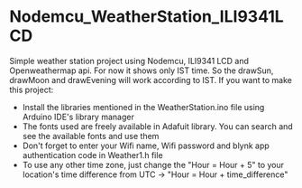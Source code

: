 # Nodemcu_WeatherStation_ILI9341LCD
Simple weather station project using Nodemcu, ILI9341 LCD and Openweathermap api.
For now it shows only IST time.
So the drawSun, drawMoon and drawEvening will work according to IST.
If you want to make this project:
<ul>
  <li>Install the libraries mentioned in the WeatherStation.ino file using Arduino IDE's library manager</li>
  <li>The fonts used are freely available in Adafuit library. You can search and see the available fonts and use them</li>
  <li>Don't forget to enter your Wifi name, Wifi password and blynk app authentication code in Weather1.h file</li>
  <li>To use any other time zone, just change the "Hour = Hour + 5" to your location's time difference from UTC -> "Hour = Hour + time_difference"</li>
</ul>
